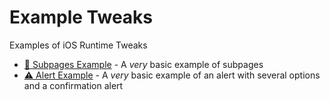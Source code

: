 # Example Tweaks
Examples of iOS Runtime Tweaks


- [📄 Subpages Example](https://github.com/MinxterYT/Example-Tweaks/tree/main/Preferences%20subpages%20example) - A *very* basic example of subpages
- [⚠️ Alert Example](https://github.com/MinxterYT/Example-Tweaks/tree/main/Confirm%20alerts%20example) - A *very* basic example of an alert with several options and a confirmation alert
